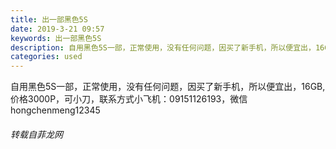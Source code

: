 ```yaml
---
title: 出一部黑色5S
date: 2019-3-21 09:57
keywords: 出一部黑色5S
description: 自用黑色5S一部，正常使用，没有任何问题，因买了新手机，所以便宜出，16GB,价格3000P，可小刀，联系方式小飞机：09151126193，微信hongchenmeng12345
categories: used
---
```

<td class="t_f" id="postmessage_3271097">

自用黑色5S一部，正常使用，没有任何问题，因买了新手机，所以便宜出，16GB,价格3000P，可小刀，联系方式小飞机：09151126193，微信hongchenmeng12345</td>
###### 转载自菲龙网